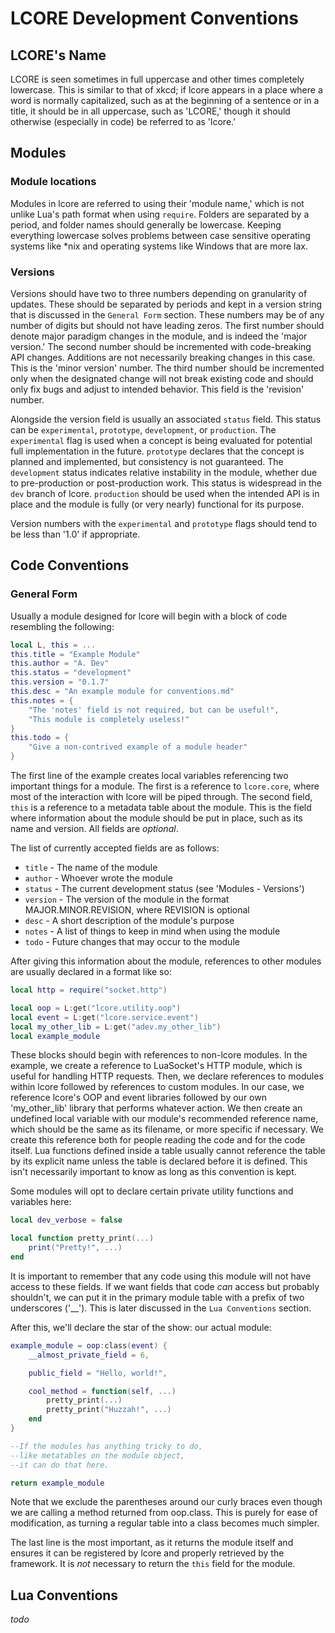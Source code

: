 # LCORE Development Conventions

## LCORE's Name
LCORE is seen sometimes in full uppercase and other times completely lowercase. This is similar to that of xkcd; if lcore appears in a place where a word is normally capitalized, such as at the beginning of a sentence or in a title, it should be in all uppercase, such as 'LCORE,' though it should otherwise (especially in code) be referred to as 'lcore.'

## Modules

### Module locations
Modules in lcore are referred to using their 'module name,' which is not unlike Lua's path format when using `require`. Folders are separated by a period, and folder names should generally be lowercase. Keeping everything lowercase solves problems between case sensitive operating systems like *nix and operating systems like Windows that are more lax.

### Versions
Versions should have two to three numbers depending on granularity of updates. These should be separated by periods and kept in a version string that is discussed in the `General Form` section. These numbers may be of any number of digits but should not have leading zeros. The first number should denote major paradigm changes in the module, and is indeed the 'major version.' The second number should be incremented with code-breaking API changes. Additions are not necessarily breaking changes in this case. This is the 'minor version' number. The third number should be incremented only when the designated change will not break existing code and should only fix bugs and adjust to intended behavior. This field is the 'revision' number.

Alongside the version field is usually an associated `status` field. This status can be `experimental`, `prototype`, `development`, or `production`. The `experimental` flag is used when a concept is being evaluated for potential full implementation in the future. `prototype` declares that the concept is planned and implemented, but consistency is not guaranteed. The `development` status indicates relative instability in the module, whether due to pre-production or post-production work. This status is widespread in the `dev` branch of lcore. `production` should be used when the intended API is in place and the module is fully (or very nearly) functional for its purpose.

Version numbers with the `experimental` and `prototype` flags should tend to be less than '1.0' if appropriate.

## Code Conventions

### General Form
Usually a module designed for lcore will begin with a block of code resembling the following:

```lua
local L, this = ...
this.title = "Example Module"
this.author = "A. Dev"
this.status = "development"
this.version = "0.1.7"
this.desc = "An example module for conventions.md"
this.notes = {
	"The 'notes' field is not required, but can be useful!",
	"This module is completely useless!"
}
this.todo = {
	"Give a non-contrived example of a module header"
}
```

The first line of the example creates local variables referencing two important things for a module. The first is a reference to `lcore.core`, where most of the interaction with lcore will be piped through. The second field, `this` is a reference to a metadata table about the module. This is the field where information about the module should be put in place, such as its name and version. All fields are _optional_.

The list of currently accepted fields are as follows:
- `title` - The name of the module
- `author` - Whoever wrote the module
- `status` - The current development status (see 'Modules - Versions')
- `version` - The version of the module in the format MAJOR.MINOR.REVISION, where REVISION is optional
- `desc` - A short description of the module's purpose
- `notes` - A list of things to keep in mind when using the module
- `todo` - Future changes that may occur to the module

After giving this information about the module, references to other modules are usually declared in a format like so:

```lua
local http = require("socket.http")

local oop = L:get("lcore.utility.oop")
local event = L:get("lcore.service.event")
local my_other_lib = L:get("adev.my_other_lib")
local example_module
```

These blocks should begin with references to non-lcore modules. In the example, we create a reference to LuaSocket's HTTP module, which is useful for handling HTTP requests. Then, we declare references to modules within lcore followed by references to custom modules. In our case, we reference lcore's OOP and event libraries followed by our own 'my_other_lib' library that performs whatever action. We then create an undefined local variable with our module's recommended reference name, which should be the same as its filename, or more specific if necessary. We create this reference both for people reading the code and for the code itself. Lua functions defined inside a table usually cannot reference the table by its explicit name unless the table is declared before it is defined. This isn't necessarily important to know as long as this convention is kept.

Some modules will opt to declare certain private utility functions and variables here:

```lua
local dev_verbose = false

local function pretty_print(...)
	print("Pretty!", ...)
end
```

It is important to remember that any code using this module will not have access to these fields. If we want fields that code *can* access but probably shouldn't, we can put it in the primary module table with a prefix of two underscores ('__'). This is later discussed in the `Lua Conventions` section.

After this, we'll declare the star of the show: our actual module:

```lua
example_module = oop:class(event) {
	__almost_private_field = 6,

	public_field = "Hello, world!",

	cool_method = function(self, ...)
		pretty_print(...)
		pretty_print("Huzzah!", ...)
	end
}

--If the modules has anything tricky to do, 
--like metatables on the module object,
--it can do that here.

return example_module
```

Note that we exclude the parentheses around our curly braces even though we are calling a method returned from oop.class. This is purely for ease of modification, as turning a regular table into a class becomes much simpler.

The last line is the most important, as it returns the module itself and ensures it can be registered by lcore and properly retrieved by the framework. It is _not_ necessary to return the `this` field for the module.

## Lua Conventions
*todo*